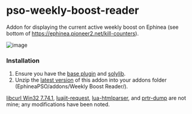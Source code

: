 # pso-weekly-boost-reader
Addon for displaying the current active weekly boost on Ephinea (see bottom of https://ephinea.pioneer2.net/kill-counters).

![image](https://user-images.githubusercontent.com/2467750/120942799-127ba880-c6e0-11eb-8588-5ac93dcbfc11.png)

### Installation
1. Ensure you have the [base plugin](https://github.com/Solybum/psobbaddonplugin/releases) and [solylib](https://github.com/Solybum/PSOBBMod-Addons/tree/master/solylib).
2. Unzip the [latest version](https://github.com/seanssel/pso-weekly-boost-reader/archive/master.zip) of this addon into your addons folder (EphineaPSO/addons/Weekly Boost Reader/).

[libcurl Win32 7.74.1](https://curl.haxx.se/download.html), [luajit-request](https://github.com/LPGhatguy/luajit-request), [lua-htmlparser](https://github.com/msva/lua-htmlparser), and [prtr-dump](http://piratery.net/dump/) are not mine; any modifications have been noted.

